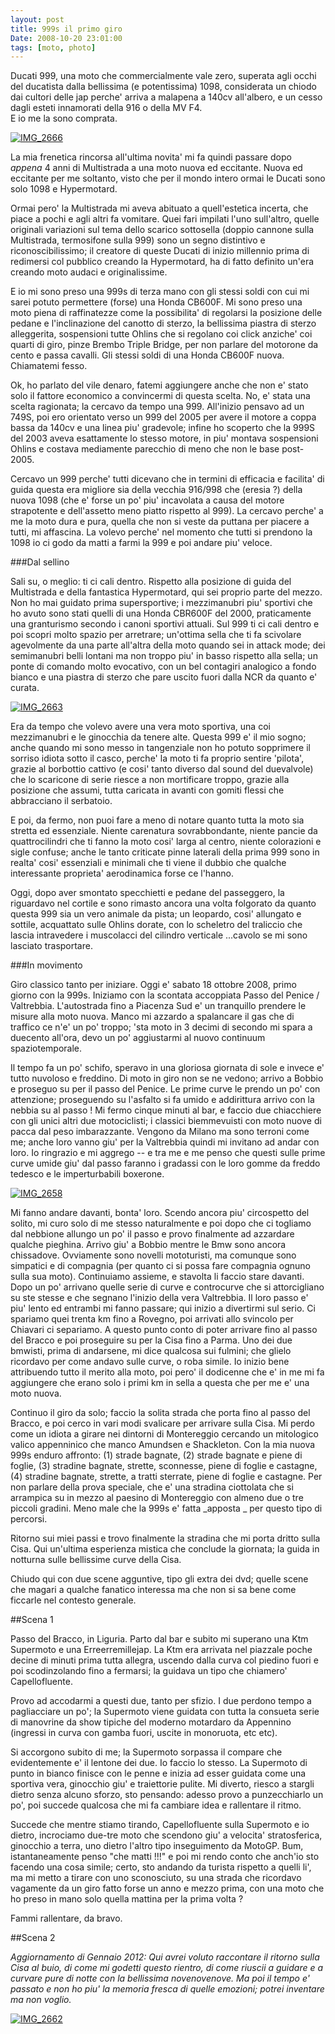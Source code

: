 ```yaml
---
layout: post
title: 999s il primo giro
Date: 2008-10-20 23:01:00
tags: [moto, photo]
---
```

 

Ducati 999, una moto che commercialmente vale zero, superata agli occhi del ducatista dalla bellissima (e potentissima) 1098, considerata un chiodo dai cultori delle jap perche' arriva a malapena a 140cv all'albero, e un cesso dagli esteti innamorati della 916 o della MV F4.  
E io me la sono comprata.
  
[![IMG_2666](http://farm4.static.flickr.com/3195/2959985350_af79139c1f.jpg)](http://www.flickr.com/photos/aadm/2959985350/)  
  
La mia frenetica rincorsa all'ultima novita' mi fa quindi passare dopo _appena_ 4 anni di Multistrada a una moto nuova ed eccitante. Nuova ed eccitante per me soltanto, visto che per il mondo intero ormai le Ducati sono solo 1098 e Hypermotard. 

Ormai pero' la Multistrada mi aveva abituato a quell'estetica incerta, che piace a pochi e agli altri fa vomitare. Quei fari impilati l'uno sull'altro, quelle originali variazioni sul tema dello scarico sottosella (doppio cannone sulla Multistrada, termosifone sulla 999) sono un segno distintivo e riconoscibilissimo; il creatore di queste Ducati di inizio millennio prima di redimersi col pubblico creando la Hypermotard, ha di fatto definito un'era creando moto audaci e originalissime.

E io mi sono preso una 999s di terza mano con gli stessi soldi con cui mi sarei potuto permettere (forse) una Honda CB600F. Mi sono preso una moto piena di raffinatezze come la possibilita' di regolarsi la posizione delle pedane e l'inclinazione del canotto di sterzo, la bellissima piastra di sterzo alleggerita, sospensioni tutte Ohlins che si regolano coi click anziche' coi quarti di giro, pinze Brembo Triple Bridge, per non parlare del motorone da cento e passa cavalli. Gli stessi soldi di una Honda CB600F nuova. Chiamatemi fesso. 

Ok, ho parlato del vile denaro, fatemi aggiungere anche che non e' stato solo il fattore economico a convincermi di questa scelta. No, e' stata una scelta ragionata; la cercavo da tempo una 999. All'inizio pensavo ad un 749S, poi ero orientato verso un 999 del 2005 per avere il motore a coppa bassa da 140cv e una linea piu' gradevole; infine ho scoperto che la 999S del 2003 aveva esattamente lo stesso motore, in piu' montava sospensioni Ohlins e costava mediamente parecchio di meno che non le base post-2005.

Cercavo un 999 perche' tutti dicevano che in termini di efficacia e facilita' di guida questa era migliore sia della vecchia 916/998 che (eresia ?) della nuova 1098 (che e' forse un po' piu' incavolata a causa del motore strapotente e dell'assetto meno piatto rispetto al 999). La cercavo perche' a me la moto dura e pura, quella che non si veste da puttana per piacere a tutti, mi affascina. La volevo perche' nel momento che tutti si prendono la 1098 io ci godo da matti a farmi la 999 e poi andare piu' veloce.

###Dal sellino

Sali su, o meglio: ti ci cali dentro. Rispetto alla posizione di guida del Multistrada e della fantastica Hypermotard, qui sei proprio parte del mezzo. Non ho mai guidato prima supersportive; i mezzimanubri piu' sportivi che ho avuto sono stati quelli di una Honda CBR600F del 2000, praticamente una granturismo secondo i canoni sportivi attuali. Sul 999 ti ci cali dentro e poi scopri molto spazio per arretrare; un'ottima sella che ti fa scivolare agevolmente da una parte all'altra della moto quando sei in attack mode; dei semimanubri belli lontani ma non troppo piu' in basso rispetto alla sella; un ponte di comando molto evocativo, con un bel contagiri analogico a fondo bianco e una piastra di sterzo che pare uscito fuori dalla NCR da quanto e' curata.
  
[![IMG_2663](http://farm4.static.flickr.com/3234/2959143435_68aa062721.jpg)](http://www.flickr.com/photos/aadm/2959143435/)  

Era da tempo che volevo avere una vera moto sportiva, una coi mezzimanubri e le ginocchia da tenere alte. Questa 999 e' il mio sogno; anche quando mi sono messo in tangenziale non ho potuto sopprimere il sorriso idiota sotto il casco, perche' la moto ti fa proprio sentire 'pilota', grazie al borbottio cattivo (e cosi' tanto diverso dal sound del duevalvole) che lo scaricone di serie riesce a non mortificare troppo, grazie alla posizione che assumi, tutta caricata in avanti con gomiti flessi che abbracciano il serbatoio.

E poi, da fermo, non puoi fare a meno di notare quanto tutta la moto sia stretta ed essenziale. Niente carenatura sovrabbondante, niente pancie da quattrocilindri che ti fanno la moto cosi' larga al centro, niente colorazioni e sigle confuse; anche le tanto criticate pinne laterali della prima 999 sono in realta' cosi' essenziali e minimali che ti viene il dubbio che qualche interessante proprieta' aerodinamica forse ce l'hanno.

Oggi, dopo aver smontato specchietti e pedane del passeggero, la riguardavo nel cortile e sono rimasto ancora una volta folgorato da quanto questa 999 sia un vero animale da pista; un leopardo, cosi' allungato e sottile, acquattato sulle Ohlins dorate, con lo scheletro del traliccio che lascia intravedere i muscolacci del cilindro verticale ...cavolo se mi sono lasciato trasportare.

###In movimento

Giro classico tanto per iniziare. Oggi e' sabato 18 ottobre 2008, primo giorno con la 999s. Iniziamo con la scontata accoppiata Passo del Penice / Valtrebbia. L'autostrada fino a Piacenza Sud e' un tranquillo prendere le misure alla moto nuova. Manco mi azzardo a spalancare il gas che di traffico ce n'e' un po' troppo; 'sta moto in 3 decimi di secondo mi spara a duecento all'ora, devo un po' aggiustarmi al nuovo continuum spaziotemporale.

Il tempo fa un po' schifo, speravo in una gloriosa giornata di sole e invece e' tutto nuvoloso e freddino. Di moto in giro non se ne vedono; arrivo a Bobbio e proseguo su per il passo del Penice. Le prime curve le prendo un po' con attenzione; proseguendo su l'asfalto si fa umido e addirittura arrivo con la nebbia su al passo ! Mi fermo cinque minuti al bar, e faccio due chiacchiere con gli unici altri due motociclisti; i classici biemmevuisti con moto nuove di pacca dal peso imbarazzante. Vengono da Milano ma sono terroni come me; anche loro vanno giu' per la Valtrebbia quindi mi invitano ad andar con loro. Io ringrazio e mi aggrego -- e tra me e me penso che questi sulle prime curve umide giu' dal passo faranno i gradassi con le loro gomme da freddo tedesco e le imperturbabili boxerone.
  
[![IMG_2658](http://farm4.static.flickr.com/3007/2959142049_dc87b66ca0.jpg)](http://www.flickr.com/photos/aadm/2959142049/)  

Mi fanno andare davanti, bonta' loro. Scendo ancora piu' circospetto del solito, mi curo solo di me stesso naturalmente e poi dopo che ci togliamo dal nebbione allungo un po' il passo e provo finalmente ad azzardare qualche pieghina. Arrivo giu' a Bobbio mentre le Bmw sono ancora chissadove. Ovviamente sono novelli mototuristi, ma comunque sono simpatici e di compagnia (per quanto ci si possa fare compagnia ognuno sulla sua moto). Continuiamo assieme, e stavolta li faccio stare davanti. Dopo un po' arrivano quelle serie di curve e controcurve che si attorcigliano su ste stesse e che segnano l'inizio della vera Valtrebbia. Il loro passo e' piu' lento ed entrambi mi fanno passare; qui inizio a divertirmi sul serio. Ci spariamo quei trenta km fino a Rovegno, poi arrivati allo svincolo per Chiavari ci separiamo. A questo punto conto di poter arrivare fino al passo del Bracco e poi proseguire su per la Cisa fino a Parma. Uno dei due bmwisti, prima di andarsene, mi dice qualcosa sui fulmini; che glielo ricordavo per come andavo sulle curve, o roba simile. Io inizio bene attribuendo tutto il merito alla moto, poi pero' il dodicenne che e' in me mi fa aggiungere che erano solo i primi km in sella a questa che per me e' una moto nuova. 

Continuo il giro da solo; faccio la solita strada che porta fino al passo del Bracco, e poi cerco in vari modi svalicare per arrivare sulla Cisa. Mi perdo come un idiota a girare nei dintorni di Montereggio cercando un mitologico valico appenninico che manco Amundsen e Shackleton. Con la mia nuova 999s enduro affronto: (1) strade bagnate, (2) strade bagnate e piene di foglie, (3) stradine bagnate, strette, sconnesse, piene di foglie e castagne, (4) stradine bagnate, strette, a tratti sterrate, piene di foglie e castagne. Per non parlare della prova speciale, che e' una stradina ciottolata che si arrampica su in mezzo al paesino di Montereggio con almeno due o tre piccoli gradini. Meno male che la 999s e' fatta _apposta _ per questo tipo di percorsi.

Ritorno sui miei passi e trovo finalmente la stradina che mi porta dritto sulla Cisa. Qui un'ultima esperienza mistica che conclude la giornata; la guida in notturna sulle bellissime curve della Cisa.

Chiudo qui con due scene agguntive, tipo gli extra dei dvd; quelle scene che magari a qualche fanatico interessa ma che non si sa bene come ficcarle nel contesto generale.

##Scena 1

Passo del Bracco, in Liguria. Parto dal bar e subito mi superano una Ktm Supermoto e una Erreerremillejap. La Ktm era arrivata nel piazzale poche decine di minuti prima tutta allegra, uscendo dalla curva col piedino fuori e poi scodinzolando fino a fermarsi; la guidava un tipo che chiamero' Capellofluente.

Provo ad accodarmi a questi due, tanto per sfizio. I due perdono tempo a pagliacciare un po'; la Supermoto viene guidata con tutta la consueta serie di manovrine da show tipiche del moderno motardaro da Appennino (ingressi in curva con gamba fuori, uscite in monoruota, etc etc).

Si accorgono subito di me; la Supermoto sorpassa il compare che evidentemente e' il lentone dei due. Io faccio lo stesso. La Supermoto di punto in bianco finisce con le penne e inizia ad esser guidata come una sportiva vera, ginocchio giu' e traiettorie pulite. Mi diverto, riesco a stargli dietro senza alcuno sforzo, sto pensando: adesso provo a punzecchiarlo un po', poi succede qualcosa che mi fa cambiare idea e rallentare il ritmo.

Succede che mentre stiamo tirando, Capellofluente sulla Supermoto e io dietro, incrociamo due-tre moto che scendono giu' a velocita' stratosferica, ginocchio a terra, uno dietro l'altro tipo inseguimento da MotoGP. Bum, istantaneamente penso "che matti !!!" e poi mi rendo conto che anch'io sto facendo una cosa simile; certo, sto andando da turista rispetto a quelli li', ma mi metto a tirare con uno sconosciuto, su una strada che ricordavo vagamente da un giro fatto forse un anno e mezzo prima, con una moto che ho preso in mano solo quella mattina per la prima volta ?

Fammi rallentare, da bravo.

##Scena 2

_Aggiornamento di Gennaio 2012: Qui avrei voluto raccontare il ritorno sulla Cisa al buio, di come mi godetti questo rientro, di come riuscii a guidare e a curvare pure di notte con la bellissima novenovenove. Ma poi il tempo e' passato e non ho piu' la memoria fresca di quelle emozioni; potrei inventare ma non voglio._
  
  
[![IMG_2662](http://farm4.static.flickr.com/3250/2959983650_8357845787.jpg)](http://www.flickr.com/photos/aadm/2959983650/)
